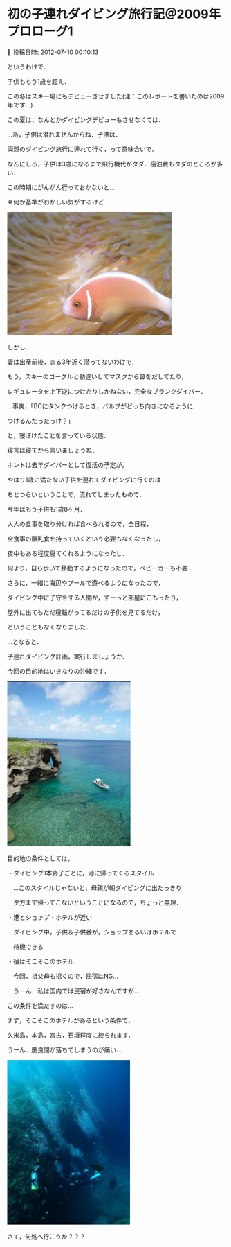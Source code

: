 # 初の子連れダイビング旅行記＠2009年　プロローグ1

📅 投稿日時: 2012-07-10 00:10:13

というわけで．





子供ももう1歳を超え．


この冬はスキー場にもデビューさせました(注：このレポートを書いたのは2009年です…)


この夏は，なんとかダイビングデビューもさせなくては．


…あ，子供は潜れませんからね．子供は．


両親のダイビング旅行に連れて行く，って意味合いで．


なんにしろ，子供は3歳になるまで飛行機代がタダ．宿泊費もタダのところが多い．


この時期にがんがん行っておかないと…


＃何か基準がおかしい気がするけど




![8cbd5e6caa367d1ec8a40a9cc416e455.jpg](images/8cbd5e6caa367d1ec8a40a9cc416e455.jpg)







しかし．


妻は出産前後，まる3年近く潜ってないわけで．


もう，スキーのゴーグルと勘違いしてマスクから鼻をだしてたり，


レギュレータを上下逆につけたりしかねない，完全なブランクダイバー．


…事実，「BCにタンクつけるとき，バルブがどっち向きになるように


つけるんだったっけ？」


と，寝ぼけたことを言っている状態．


寝言は寝てから言いましょうね．





ホントは去年ダイバーとして復活の予定が，


やはり1歳に満たない子供を連れてダイビングに行くのは


ちとつらいということで，流れてしまったもので．





今年はもう子供も1歳8ヶ月．


大人の食事を取り分ければ食べられるので，全日程，


全食事の離乳食を持っていくという必要もなくなったし，


夜中もある程度寝てくれるようになったし．


何より，自ら歩いて移動するようになったので，ベビーカーも不要．





さらに，一緒に海辺やプールで遊べるようになったので，


ダイビング中に子守をする人間が，ずーっと部屋にこもったり，


屋外に出てもただ寝転がってるだけの子供を見てるだけ，


ということもなくなりました．





…となると．


子連れダイビング計画，実行しましょうか．


今回の目的地はいきなりの沖縄です．




![f694fcac0875bce4de5496d0717efc11.jpg](images/f694fcac0875bce4de5496d0717efc11.jpg)







目的地の条件としては，





・ダイビング1本終了ごとに，港に帰ってくるスタイル


　…このスタイルじゃないと，母親が朝ダイビングに出たっきり


　夕方まで帰ってこないということになるので，ちょっと無理．


・港とショップ・ホテルが近い


　ダイビング中，子供＆子供番が，ショップあるいはホテルで


　待機できる


・宿はそこそこのホテル


　今回，祖父母も招くので，民宿はNG…


　うーん．私は国内では民宿が好きなんですが…





この条件を満たすのは…


まず，そこそこのホテルがあるという条件で，


久米島，本島，宮古，石垣程度に絞られます．


うーん．慶良間が落ちてしまうのが痛い…




![28390c013db4c66bab18b59bb92b41c4.jpg](images/28390c013db4c66bab18b59bb92b41c4.jpg)







さて，何処へ行こうか？？？
